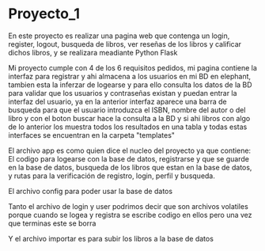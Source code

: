 # Proyecto_1
En este proyecto es realizar una pagina web que contenga un login, register, logout, busqueda de libros, ver reseñas de los libros y
calificar dichos libros, y se realizara meadiante Python Flask

Mi proyecto cumple con 4 de los 6 requisitos pedidos, mi pagina contiene la interfaz para registrar y ahi almacena a los usuarios en mi BD 
en elephant, tambien esta la inferzar de logearse y para ello consulta los datos de la BD para validar que los usuarios y contraseñas 
existan y puedan entrar la interfaz del usuario, ya en la anterior interfaz aparece una barra de busqueda para que el usuario introduzca
el ISBN, nombre del autor o del libro y con el boton buscar hace la consulta a la BD y si ahi libros con algo de lo anterior los muestra 
todos los resultados en una tabla y todas estas interfaces se encuentran en la carpeta "templates"

El archivo app es como quien dice el nucleo del proyecto ya que contiene: El codigo para logearse con la base de datos, registrarse y que se guarde en la base de datos, busqueda de los libros que estan en la base de datos, y rutas para la verificación de registro, login, perfil y busqueda.

El archivo config para poder usar la base de datos

Tanto el archivo de login y user podrimos decir que son archivos volatiles porque cuando se logea y registra se escribe codigo en ellos pero una vez que terminas este se borra

Y el archivo importar es para subir los libros a la base de datos
